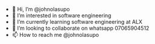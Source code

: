 - 👋 Hi, I’m @johnolasupo
- 👀 I’m interested in software engineering 
- 🌱 I’m currently learning software engineering at ALX
- 💞️ I’m looking to collaborate on whatsapp 07065904512
- 📫 How to reach me @johnolasupo

<!---
johnolasupo/johnolasupo is a ✨ special ✨ repository because its `README.md` (this file) appears on your GitHub profile.
You can click the Preview link to take a look at your changes.
--->
